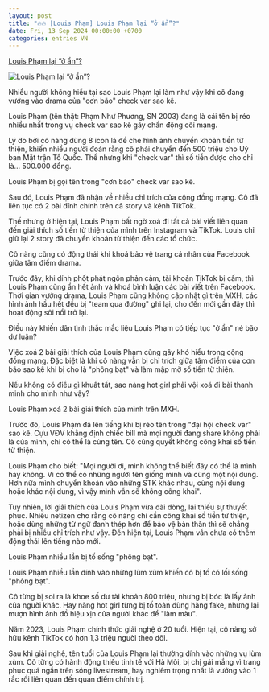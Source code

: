 ```yaml
---
layout: post
title: "🔥🔥 [Louis Phạm] Louis Phạm lại “ở ẩn”?"
date: Fri, 13 Sep 2024 00:00:00 +0700
categories: entries VN
---
```

[Louis Phạm lại “ở ẩn”?](https://soha.vn/louis-pham-lai-o-an-198240914071235918.htm)

![Louis Phạm lại “ở ẩn”?](https://sohanews.sohacdn.com/zoom/600_315/160588918557773824/2024/9/14/avatar1726272719599-17262727200481027912610.png)

Nhiều người không hiểu tại sao Louis Phạm lại làm như vậy khi cô đang vướng vào drama của "cơn bão" check var sao kê.

Louis Phạm (tên thật: Phạm Như Phương, SN 2003) đang là cái tên bị réo nhiều nhất trong vụ check var sao kê gây chấn động cõi mạng.

Lý do bởi cô nàng dùng 8 icon lá để che hình ảnh chuyển khoản tiền từ thiện, khiến nhiều người đoán rằng cô phải chuyển đến 500 triệu cho Uỷ ban Mặt trận Tổ Quốc. Thế nhưng khi "check var" thì số tiền được cho chỉ là… 500.000 đồng.

Louis Phạm bị gọi tên trong "cơn bão" check var sao kê.

Sau đó, Louis Phạm đã nhận về nhiều chỉ trích của cộng đồng mạng. Cô đã liên tục có 2 bài đính chính trên cả story và kênh TikTok.

Thế nhưng ở hiện tại, Louis Phạm bất ngờ xoá đi tất cả bài viết liên quan đến giải thích số tiền từ thiện của mình trên Instagram và TikTok. Louis chỉ giữ lại 2 story đã chuyển khoản từ thiện đến các tổ chức.

Cô nàng cũng có động thái khi khoá bảo vệ trang cá nhân của Facebook giữa tâm điểm drama.

Trước đây, khi dính phốt phát ngôn phản cảm, tài khoản TikTok bị cấm, thì Louis Phạm cũng ẩn hết ảnh và khoá bình luận các bài viết trên Facebook. Thời gian vướng drama, Louis Phạm cũng không cập nhật gì trên MXH, các hình ảnh hầu hết đều bị "team qua đường" ghi lại, cho đến mới gần đây thì hoạt động sôi nổi trở lại.

Điều này khiến dân tình thắc mắc liệu Louis Phạm có tiếp tục "ở ẩn" né bão dư luận?

Việc xoá 2 bài giải thích của Louis Phạm cũng gây khó hiểu trong cộng đồng mạng. Đặc biệt là khi cô nàng vẫn bị chỉ trích giữa tâm điểm của cơn bão sao kê khi bị cho là "phông bạt" và làm mập mờ số tiền từ thiện.



Nếu không có điều gì khuất tất, sao nàng hot girl phải vội xoá đi bài thanh minh cho mình như vậy?

Louis Phạm xoá 2 bài giải thích của mình trên MXH.

Trước đó, Louis Phạm đã lên tiếng khi bị réo tên trong "đại hội check var" sao kê. Cựu VĐV khẳng định chiếc bill mà mọi người đang share không phải là của mình, chỉ có thể là cùng tên. Cô cũng quyết không công khai số tiền từ thiện.

Louis Phạm cho biết: "Mọi người ơi, mình không thể biết đây có thể là mình hay không. Vì có thể có những người tên giống mình và cùng một nội dung. Hơn nữa mình chuyển khoản vào những STK khác nhau, cùng nội dung hoặc khác nội dung, vì vậy mình vẫn sẽ không công khai".

Tuy nhiên, lời giải thích của Louis Phạm vừa dài dòng, lại thiếu sự thuyết phục. Nhiều netizen cho rằng cô nàng chỉ cần công khai số tiền từ thiện, hoặc dùng những từ ngữ đanh thép hơn để bảo vệ bản thân thì sẽ chẳng phải bị nhiều chỉ trích như vậy. Đến hiện tại, Louis Phạm vẫn chưa có thêm động thái lên tiếng nào mới.

Louis Phạm nhiều lần bị tố sống "phông bạt".

Louis Phạm nhiều lần dính vào những lùm xùm khiến cô bị tố có lối sống "phông bạt".

Cô từng bị soi ra là khoe số dư tài khoản 800 triệu, nhưng bị bóc là lấy ảnh của người khác. Hay nàng hot girl từng bị tố toàn dùng hàng fake, nhưng lại mượn hình ảnh đồ hiệu xịn của người khác để "làm màu".

Năm 2023, Louis Phạm chính thức giải nghệ ở 20 tuổi. Hiện tại, cô nàng sở hữu kênh TikTok có hơn 1,3 triệu người theo dõi.

Sau khi giải nghệ, tên tuổi của Louis Phạm lại thường dính vào những vụ lùm xùm. Cô từng có hành động thiếu tinh tế với Hà Môi, bị chị gái mắng vì trang phục quá ngắn trên sóng livestream, hay nghiêm trọng nhất là vướng vào 1 rắc rối liên quan đến quan điểm chính trị.

